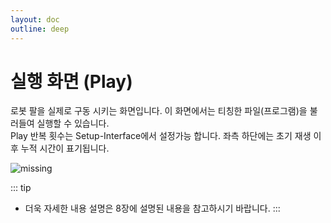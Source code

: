 ```yaml
---
layout: doc
outline: deep
---
```


# 실행 화면 (Play)

로봇 팔을 실제로 구동 시키는 화면입니다. 이 화면에서는 티칭한 파일(프로그램)을 불러들여 실행할 수 있습니다.<br>
Play 반복 횟수는 Setup-Interface에서 설정가능 합니다. 좌측 하단에는 초기 재생 이후 누적 시간이 표기됩니다.

![missing](/manual/ko/software/5.png)

::: tip

- 더욱 자세한 내용 설명은 8장에 설명된 내용을 참고하시기 바랍니다.
  :::

